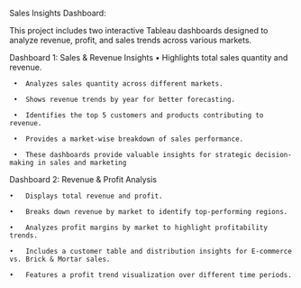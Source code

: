 Sales Insights Dashboard:

This project includes two interactive Tableau dashboards designed to analyze revenue, profit, and sales trends across various markets.


Dashboard 1: Sales & Revenue Insights
     •	Highlights total sales quantity and revenue.
 
     •	Analyzes sales quantity across different markets.
 
     •	Shows revenue trends by year for better forecasting.
   
     •	Identifies the top 5 customers and products contributing to revenue.
 
     •	Provides a market-wise breakdown of sales performance.
 
     •	These dashboards provide valuable insights for strategic decision-making in sales and marketing





Dashboard 2: Revenue & Profit Analysis

    •	Displays total revenue and profit.
    
    •	Breaks down revenue by market to identify top-performing regions.
   
    •	Analyzes profit margins by market to highlight profitability trends.
 
    •	Includes a customer table and distribution insights for E-commerce vs. Brick & Mortar sales.
    
    •	Features a profit trend visualization over different time periods.

 
